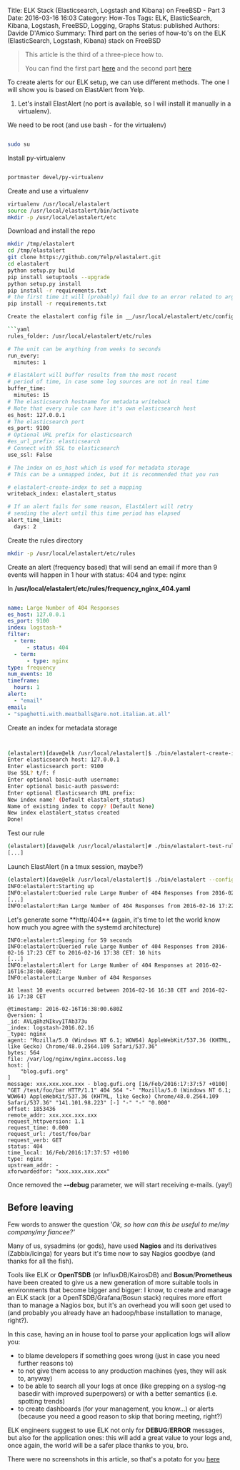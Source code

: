 Title: ELK Stack (Elasticsearch, Logstash and Kibana) on FreeBSD - Part 3
Date: 2016-03-16 16:03
Category: How-Tos
Tags: ELK, ElasticSearch, Kibana, Logstash, FreeBSD, Logging, Graphs
Status: published
Authors: Davide D'Amico
Summary: Third part on the series of how-to's on the ELK (ElasticSearch, Logstash, Kibana) stack on FreeBSD


> This article is the third of a three-piece how to.
>
> You can find the first part [here]({filename}/elk-1.md)
> and the second part [here]({filename}/elk-2.md)
>

To create alerts for our ELK setup, we can use different methods.
The one I will show you is based on ElastAlert from Yelp.


1. Let's install ElastAlert (no port is available, so I will install it manually in a virtualenv).


We need to be root (and use bash - for the virtualenv)

```bash

sudo su

```


Install py-virtualenv

```bash

portmaster devel/py-virtualenv

```

Create and use a virtualenv

```bash
virtualenv /usr/local/elastalert
source /usr/local/elastalert/bin/activate
mkdir -p /usr/local/elastalert/etc
```

Download and install the repo


```bash
mkdir /tmp/elastalert
cd /tmp/elastalert
git clone https://github.com/Yelp/elastalert.git
cd elastalert
python setup.py build
pip install setuptools --upgrade
python setup.py install
pip install -r requirements.txt
# the first time it will (probably) fail due to an error related to argparse
pip install -r requirements.txt

Create the elastalert config file in __/usr/local/elastalert/etc/config.yml__

```yaml
rules_folder: /usr/local/elastalert/etc/rules

# The unit can be anything from weeks to seconds
run_every:
  minutes: 1

# ElastAlert will buffer results from the most recent
# period of time, in case some log sources are not in real time
buffer_time:
  minutes: 15
# The elasticsearch hostname for metadata writeback
# Note that every rule can have it's own elasticsearch host
es_host: 127.0.0.1
# The elasticsearch port
es_port: 9100
# Optional URL prefix for elasticsearch
#es_url_prefix: elasticsearch
# Connect with SSL to elasticsearch
use_ssl: False

# The index on es_host which is used for metadata storage
# This can be a unmapped index, but it is recommended that you run

# elastalert-create-index to set a mapping
writeback_index: elastalert_status

# If an alert fails for some reason, ElastAlert will retry
# sending the alert until this time period has elapsed
alert_time_limit:
  days: 2
```

Create the rules directory

```bash
mkdir -p /usr/local/elastalert/etc/rules
```

Create an alert (frequency based) that will send an email if more than 9 events will happen in 1 hour with status: 404 and type: nginx

In __/usr/local/elastalert/etc/rules/frequency_nginx_404.yaml__

```yaml

name: Large Number of 404 Responses
es_host: 127.0.0.1
es_port: 9100
index: logstash-*
filter:
  - term:
      - status: 404
  - term:
      - type: nginx
type: frequency
num_events: 10
timeframe:
  hours: 1
alert:
  - "email"
email:
- "spaghetti.with.meatballs@are.not.italian.at.all"

```

Create an index for metadata storage

```bash


(elastalert)[dave@elk /usr/local/elastalert]$ ./bin/elastalert-create-index
Enter elasticsearch host: 127.0.0.1
Enter elasticsearch port: 9100
Use SSL? t/f: f
Enter optional basic-auth username:
Enter optional basic-auth password:
Enter optional Elasticsearch URL prefix:
New index name? (Default elastalert_status)
Name of existing index to copy? (Default None)
New index elastalert_status created
Done!

```

Test our rule

```bash
(elastalert)[dave@elk /usr/local/elastalert]# ./bin/elastalert-test-rule etc/rules/frequency_nginx_404.yaml
[...]
```

Launch ElastAlert (in a tmux session, maybe?)

```bash
(elastalert)[dave@elk /usr/local/elastalert]$ ./bin/elastalert --config etc/config.yml --debug
INFO:elastalert:Starting up
INFO:elastalert:Queried rule Large Number of 404 Responses from 2016-02-16 17:22 CET to 2016-02-16 17:37 CET: 9 hits
[...]
INFO:elastalert:Ran Large Number of 404 Responses from 2016-02-16 17:22 CET to 2016-02-16 17:37 CET: 9 query hits, 0 matches, 0 alerts sent
```

<evil>
Let's generate some **http/404** (again, it's time to let the world know how much you agree with the systemd architecture)
</evil>

```
INFO:elastalert:Sleeping for 59 seconds
INFO:elastalert:Queried rule Large Number of 404 Responses from 2016-02-16 17:23 CET to 2016-02-16 17:38 CET: 10 hits
[...]
INFO:elastalert:Alert for Large Number of 404 Responses at 2016-02-16T16:38:00.680Z:
INFO:elastalert:Large Number of 404 Responses

At least 10 events occurred between 2016-02-16 16:38 CET and 2016-02-16 17:38 CET

@timestamp: 2016-02-16T16:38:00.680Z
@version: 1
_id: AVLq8hzNIkvyITAb373u
_index: logstash-2016.02.16
_type: nginx
agent: "Mozilla/5.0 (Windows NT 6.1; WOW64) AppleWebKit/537.36 (KHTML, like Gecko) Chrome/48.0.2564.109 Safari/537.36"
bytes: 564
file: /var/log/nginx/nginx.access.log
host: [
    "blog.gufi.org"
]
message: xxx.xxx.xxx.xxx - blog.gufi.org [16/Feb/2016:17:37:57 +0100] "GET /test/foo/bar HTTP/1.1" 404 564 "-" "Mozilla/5.0 (Windows NT 6.1; WOW64) AppleWebKit/537.36 (KHTML, like Gecko) Chrome/48.0.2564.109 Safari/537.36" "141.101.98.223" [-] "-" "-" "0.000"
offset: 1853436
remote_addr: xxx.xxx.xxx.xxx
request_httpversion: 1.1
request_time: 0.000
request_url: /test/foo/bar
request_verb: GET
status: 404
time_local: 16/Feb/2016:17:37:57 +0100
type: nginx
upstream_addr: -
xforwardedfor: "xxx.xxx.xxx.xxx"
```

Once removed the **--debug** parameter, we will start receiving e-mails. (yay!)


Before leaving
--------------

Few words to answer the question *'Ok, so how can this be useful to me/my company/my fiancee?'*

Many of us, sysadmins (or gods), have used **Nagios** and its derivatives (Zabbix/Icinga) for years but it's time now to say Nagios goodbye (and thanks for all the fish).


Tools like ELK or **OpenTSDB** (or InfluxDB/KairosDB) and **Bosun**/**Prometheus** have been created to give us a new generation of more suitable tools in environments that become bigger and bigger: I know, to create and manage an ELK stack (or a OpenTSDB/Grafana/Bosun stack) requires more effort than to manage a Nagios box, but it's an overhead you will soon get used to (and probably you already have an hadoop/hbase installation to manage, right?).

In this case, having an in house tool to parse your application logs will allow you:

* to blame developers if something goes wrong (just in case you need further reasons to)
* to not give them access to any production machines (yes, they will ask to, anyway)
* to be able to search all your logs at once (like grepping on a syslog-ng basedir with improved superpowers) or with a better semantics (i.e. spotting trends)
* to create dashboards (for your management, you know...) or alerts (because you need a good reason to skip that boring meeting, right?)

ELK engineers suggest to use ELK not only for **DEBUG**/**ERROR** messages, but also for the application ones: this will add a great value to your logs and, once again, the world will be a safer place thanks to you, bro.

There were no screenshots in this article, so that's a potato for you [here](http://saibateku.net/potato/potato.jpg)
